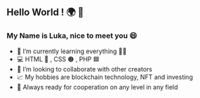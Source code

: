 ## Hello World ! :earth_africa: 👋

### My Name is Luka, nice to meet you :smile:

- :school: I’m currently learning everything :man_student:
- :computer: HTML :large_blue_circle: , CSS :orange_circle: , PHP :blue_square:
- :handshake: I’m looking to collaborate with other creators
- :chart_with_upwards_trend: My hobbies are blockchain technology, NFT and investing
- :handshake: Always ready for cooperation on any level in any field
